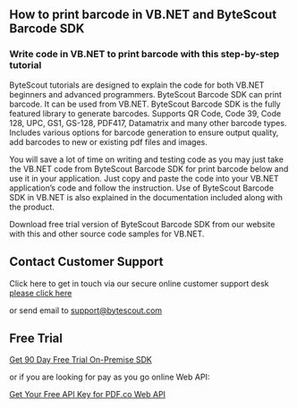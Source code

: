 ## How to print barcode in VB.NET and ByteScout Barcode SDK

### Write code in VB.NET to print barcode with this step-by-step tutorial

ByteScout tutorials are designed to explain the code for both VB.NET beginners and advanced programmers. ByteScout Barcode SDK can print barcode. It can be used from VB.NET. ByteScout Barcode SDK is the fully featured library to generate barcodes. Supports QR Code, Code 39, Code 128, UPC, GS1, GS-128, PDF417, Datamatrix and many other barcode types. Includes various options for barcode generation to ensure output quality, add barcodes to new or existing pdf files and images.

You will save a lot of time on writing and testing code as you may just take the VB.NET code from ByteScout Barcode SDK for print barcode below and use it in your application. Just copy and paste the code into your VB.NET application’s code and follow the instruction. Use of ByteScout Barcode SDK in VB.NET is also explained in the documentation included along with the product.

Download free trial version of ByteScout Barcode SDK from our website with this and other source code samples for VB.NET.

## Contact Customer Support

Click here to get in touch via our secure online customer support desk [please click here](https://bytescout.zendesk.com/hc/en-us/requests/new?subject=ByteScout%20Barcode%20SDK%20Question)

or send email to [support@bytescout.com](mailto:support@bytescout.com?subject=ByteScout%20Barcode%20SDK%20Question) 

## Free Trial

[Get 90 Day Free Trial On-Premise SDK](https://bytescout.com/download/web-installer?utm_source=github-readme)

or if you are looking for pay as you go online Web API:

[Get Your Free API Key for PDF.co Web API](https://pdf.co/documentation/api?utm_source=github-readme)